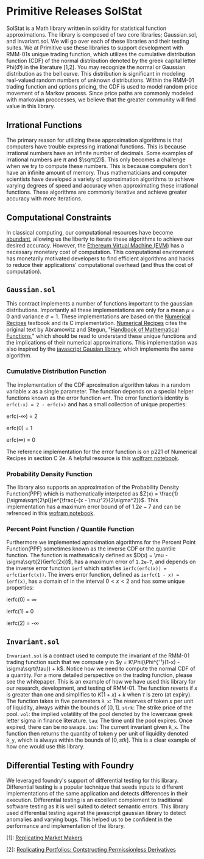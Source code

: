 # Primitive Releases SolStat

SolStat is a Math library written in solidity for statistical function approximations. The library is composed of two core libraries; Gaussian.sol, and Invariant.sol. We will go over each of these libraries and their testing suites. We at Primitive use these libraries to support development with RMM-01s unique trading function, which utilizes the cumulative distribution function (CDF) of the normal distribution denoted by the greek capital letter Phi($\Phi$) in the literature [1,2]. You may recognize the normal or Gaussian distribution as the bell curve. This distribution is significant in modeling real-valued random numbers of unknown distributions. Within the RMM-01 trading function and options pricing, the CDF is used to model random price movement of a Markov process. Since price paths are commonly modeled with markovian proccesses, we believe that the greater community will find value in this library.

## Irrational Functions

The primary reason for utilizing these approximation algorithms is that computers have trouble expressing irrational functions. This is because irrational numbers have an infinite number of decimals. Some examples of irrational numbers are $\pi$ and $\sqrt(2)$. This only becomes a challenge when we try to compute these numbers. This is because computers don't have an infinite amount of memory. Thus mathematicians and computer scientists have developed a variety of approximation algorithms to achieve varying degrees of speed and accuracy when approximating these irrational functions. These algorithms are commonly iterative and achieve greater accuracy with more iterations.

## Computational Constraints

In classical computing, our computational resources have become [abundant](https://en.wikipedia.org/wiki/Moore%27s_law), allowing us the liberty to iterate these algorithms to achieve our desired accuracy. However, the [Ethereum Virtual Machine (EVM)](https://ethereum.org/en/developers/docs/evm/) has a necessary monetary cost of computation. This computational environment has monetarily motivated developers to find efficient algorithms and hacks to reduce their applications' computational overhead (and thus the cost of computation).

## `Gaussian.sol`

This contract implements a number of functions important to the gaussian distributions. Importantly all these implementations are only for a mean $\mu = 0$ and variance $\sigma = 1$. These implementations are based on the [Numerical Recipes](https://e-maxx.ru/bookz/files/numerical_recipes.pdf) textbook and its C implementation. [Numerical Recipes](https://e-maxx.ru/bookz/files/numerical_recipes.pdf) cites the original text by Abramowitz and Stegun, "[Handbook of Mathematical Functions](https://personal.math.ubc.ca/~cbm/aands/abramowitz_and_stegun.pdf)," which should be read to understand these unique functions and the implications of their numerical approximations. This implementation was also inspired by the [javascript Gausian library](https://github.com/errcw/gaussian), which implements the same algorithm.

### Cumulative Distribution Function

The implementation of the CDF aproximation algorithm takes in a random variable $x$ as a single parameter. The function depends on a special helper functions known as the error function `erf`. The error function’s identity is `erfc(-x) = 2 - erfc(x)` and has a small collection of unique properties:

erfc(-$\infty$) = 2

erfc(0) = 1

erfc($\infty$) = 0

The reference implementation for the error function is on p221 of Numerical Recipes in section C 2e. A helpful resource is this [wolfram notebook](https://mathworld.wolfram.com/Erfc.html).

### Probability Density Function

The library also supports an approximation of the Probability Density Function(PPF) which is mathematically interpeted as $Z(x) = \frac{1}{\sigma\sqrt{2\pi}}e^{\frac{-(x - \mu)^2}{2\sigma^2}}$. This implementation has a maximum error bound of of $1.2e-7$ and can be refrenced in this [wofram notebook](https://mathworld.wolfram.com/ProbabilityDensityFunction.html).

### Percent Point Function / Quantile Function

Furthermore we implemented aproximation algorithms for the Percent Point Function(PPF) sometimes known as the inverse CDF or the quantile function. The function is mathmatically defined as $D(x) = \mu - \sigma\sqrt{2}(ierfc(2x))$, has a maximum error of `1.2e-7`, and depends on the inverse error function `ierf` which satisfies `ierfc(erfc(x)) = erfc(ierfc(x))`. The invers error function, defined as `ierfc(1 - x) = ierf(x)`, has a domain of in the interval $0 < x < 2$ and has some unique properties:

ierfc(0) = $\infty$

ierfc(1) = 0

ierfc(2) = -$\infty$

## `Invariant.sol`

`Invariant.sol` is a contract used to compute the invariant of the RMM-01 trading function such that we compute $y$ in $y = K\Phi(\Phi^{⁻¹}(1-x) - \sigma\sqrt(\tau)) + k$. Notice how we need to compute the normal CDF of a quantity. For a more detailed perspective on the trading function, please see the whitepaper. This is an example of how we have used this library for our research, development, and testing of RMM-01. The function reverts if $x$ is greater than one and simplifies to $K(1+x) + k$ when $\tau$ is zero (at expiry). The function takes in five parameters
`R_x`: The reserves of token $x$ per unit of liquidity, always within the bounds of $[0,1]$.
`strk`: The strike price of the pool.
`vol`: the implied volatility of the pool denoted by the lowercase greek letter sigma in finance literature.
`tau`: The time until the pool expires. Once expired, there can be no swaps.
`inv`: The current invariant given `R_x`.
The function then returns the quantity of token y per unit of liquidity denoted `R_y`, which is always within the bounds of $[0, stk]$. This is a clear example of how one would use this library.

## Differential Testing with Foundry

We leveraged foundry's support of differential testing for this library. Differential testing is a popular technique that seeds inputs to different implementations of the same application and detects differences in their execution. Differential testing is an excellent complement to traditional software testing as it is well suited to detect semantic errors. This library used differential testing against the javascript gaussian library to detect anomalies and varying bugs. This helped us to be confident in the performance and implementation of the library.

[1]: [Replicating Market Makers](https://arxiv.org/pdf/2103.14769.pdf)

[2]: [Replicating Portfolios: Contstructing Permissionless Derivatives](https://arxiv.org/pdf/2205.09890.pdf)
